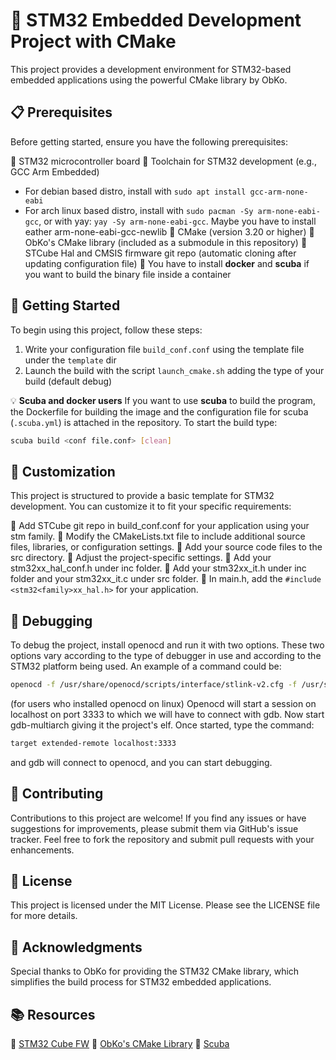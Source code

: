 # 🔧 STM32 Embedded Development Project with CMake
This project provides a development environment for STM32-based embedded applications using the powerful CMake library by ObKo.

## 📋 Prerequisites
Before getting started, ensure you have the following prerequisites:

🔹 STM32 microcontroller board
🔹 Toolchain for STM32 development (e.g., GCC Arm Embedded)
   - For debian based distro, install with `sudo apt install gcc-arm-none-eabi`
   - For arch linux based distro, install with `sudo pacman -Sy arm-none-eabi-gcc`, or with yay: `yay -Sy arm-none-eabi-gcc`. Maybe you have to install eather arm-none-eabi-gcc-newlib
🔹 CMake (version 3.20 or higher)
🔹 ObKo's CMake library (included as a submodule in this repository)
🔹 STCube Hal and CMSIS firmware git repo (automatic cloning after updating configuration file)
🔹 You have to install **docker** and **scuba** if you want to build the binary file inside a container

## 🚀 Getting Started
To begin using this project, follow these steps:

1. Write your configuration file `build_conf.conf` using the template file under the `template` dir
2. Launch the build with the script `launch_cmake.sh` adding the type of your build (default debug)

💡 **Scuba and docker users**
If you want to use **scuba** to build the program, the Dockerfile for building the image and the configuration file for scuba (`.scuba.yml`) is attached in the repository. To start the build type:

```bash
scuba build <conf file.conf> [clean]
```
## 🚧 Customization
This project is structured to provide a basic template for STM32 development. You can customize it to fit your specific requirements:

🔹 Add STCube git repo in build_conf.conf for your application using your stm family.
🔹 Modify the CMakeLists.txt file to include additional source files, libraries, or configuration settings.
🔹 Add your source code files to the src directory.
🔹 Adjust the project-specific settings.
🔹 Add your stm32<family>xx_hal_conf.h under inc folder.
🔹 Add your stm32<family>xx_it.h under inc folder and your stm32<family>xx_it.c under src folder.
🔹 In main.h, add the `#include <stm32<family>xx_hal.h>` for your application.

## 🐛 Debugging
To debug the project, install openocd and run it with two options. These two options vary according to the type of debugger in use and according to the STM32 platform being used. An example of a command could be:

``` bash
openocd -f /usr/share/openocd/scripts/interface/stlink-v2.cfg -f /usr/share/openocd/scripts/target/stm32f1x.cfg
```

(for users who installed openocd on linux) Openocd will start a session on localhost on port 3333 to which we will have to connect with gdb. Now start gdb-multiarch giving it the project's elf. Once started, type the command:

``` bash
target extended-remote localhost:3333
```
and gdb will connect to openocd, and you can start debugging.

## 🤝 Contributing
Contributions to this project are welcome! If you find any issues or have suggestions for improvements, please submit them via GitHub's issue tracker. Feel free to fork the repository and submit pull requests with your enhancements.

## 📄 License
This project is licensed under the MIT License. Please see the LICENSE file for more details.

## 🙏 Acknowledgments
Special thanks to ObKo for providing the STM32 CMake library, which simplifies the build process for STM32 embedded applications.

## 📚 Resources
🔗 [STM32 Cube FW](https://github.com/STMicroelectronics)
🔗 [ObKo's CMake Library](https://github.com/ObKo/stm32-cmake)
🔗 [Scuba](https://github.com/JonathonReinhart/scuba)

